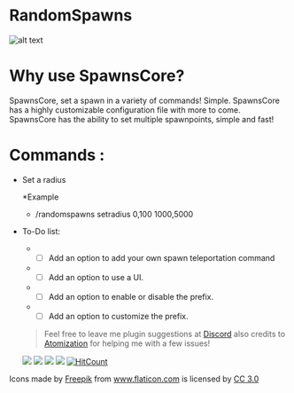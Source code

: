 # RandomSpawns
![alt text](https://raw.githubusercontent.com/Trxgically/SpawnsCore/master/logo.png)

# Why use SpawnsCore?
SpawnsCore, set a spawn in a variety of commands! Simple. SpawnsCore has a highly customizable configuration file with more to come. SpawnsCore has the ability to set multiple spawnpoints, simple and fast!

# Commands :
* Set a radius
  
  *Example
  * /randomspawns setradius 0,100 1000,5000
  
* To-Do list:
  * - [ ] Add an option to add your own spawn teleportation command
  * - [ ] Add an option to use a UI.
  * - [ ] Add an option to enable or disable the prefix.
  * - [ ] Add an option to customize the prefix.
  
  > Feel free to leave me plugin suggestions at [Discord](https://discord.gg/VGduZVD) also credits to [Atomization](https://github.com/Atomization) for helping me with a few issues!
  
  [![](https://poggit.pmmp.io/shield.state/SpawnsCore)](https://poggit.pmmp.io/p/SpawnsCore)
<a href="https://poggit.pmmp.io/p/SpawnsCore"><img src="https://poggit.pmmp.io/shield.state/SpawnsCore"></a>
[![](https://poggit.pmmp.io/shield.api/SpawnsCore)](https://poggit.pmmp.io/p/SpawnsCore)
<a href="https://poggit.pmmp.io/p/SpawnsCore"><img src="https://poggit.pmmp.io/shield.api/SpawnsCore"></a>
  [![HitCount](http://hits.dwyl.io/flucid/SpawnsCore.svg)](http://hits.dwyl.io/flucid/SpawnsCore)
<div>Icons made by <a href="https://www.flaticon.com/authors/freepik" title="Freepik">Freepik</a> from <a href="https://www.flaticon.com/" 		    title="Flaticon">www.flaticon.com</a> is licensed by <a href="http://creativecommons.org/licenses/by/3.0/" 		    title="Creative Commons BY 3.0" target="_blank">CC 3.0</a></div>
